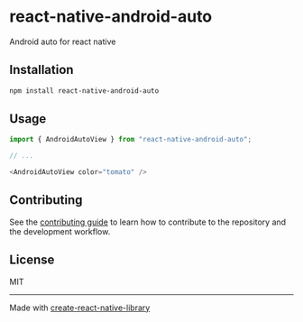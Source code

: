 # react-native-android-auto
Android auto for react native
## Installation

```sh
npm install react-native-android-auto
```

## Usage

```js
import { AndroidAutoView } from "react-native-android-auto";

// ...

<AndroidAutoView color="tomato" />
```

## Contributing

See the [contributing guide](CONTRIBUTING.md) to learn how to contribute to the repository and the development workflow.

## License

MIT

---

Made with [create-react-native-library](https://github.com/callstack/react-native-builder-bob)
